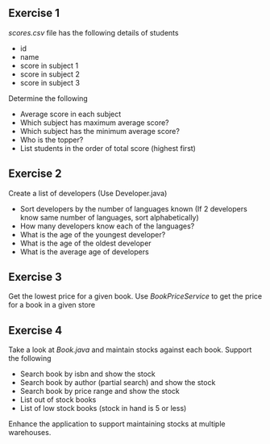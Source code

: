 ## Exercise 1
*scores.csv* file has the following details of students

  * id
  * name
  * score in subject 1
  * score in subject 2
  * score in subject 3
  
  Determine the following
  * Average score in each subject
  * Which subject has maximum average score?
  * Which subject has the minimum average score?
  * Who is the topper?
  * List students in the order of total score (highest first)
  
  
## Exercise 2
Create a list of developers (Use Developer.java)
  * Sort developers by the number of languages known (If 2 developers know same number of languages, sort alphabetically)
  * How many developers know each of the languages?
  * What is the age of the youngest developer?
  * What is the age of the oldest developer
  * What is the average age of developers
   
  
  
## Exercise 3
Get the lowest price for a given book. Use *BookPriceService* to get the price for a book in a given store
 

## Exercise 4
Take a look at *Book.java* and maintain stocks against each book.
Support the following
   * Search book by isbn and show the stock
   * Search book by author (partial search) and show the stock
   * Search book by price range and show the stock
   * List out of stock books
   * List of low stock books (stock in hand is 5 or less)
   
Enhance the application to support maintaining stocks at multiple warehouses.
 
  
  
  
    